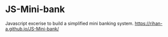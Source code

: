 # JS-Mini-bank
Javascript excerise to build a simplified mini banking system.
https://rihan-a.github.io/JS-Mini-bank/
